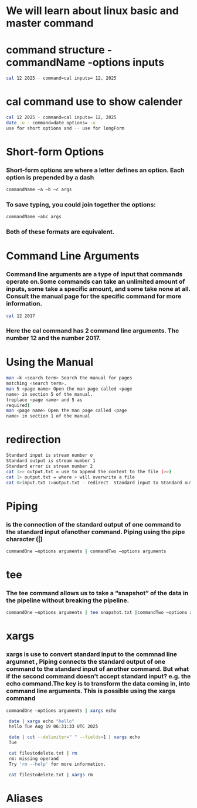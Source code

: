 # We will learn about linux basic and master command

# command structure - commandName -options inputs
```bash
cal 12 2025 - command=cal inputs= 12, 2025 
```
# cal command use to show calender 
```bash 
cal 12 2025 - command=cal inputs= 12, 2025 
date -u - command=date options= -u
use for short options and -- use for longForm
```
# Short-form Options
 
### Short-form options are where a letter defines an option. Each option is prepended by a dash 
```bash 
commandName –a –b –c args 
```
### To save typing, you could join together the options:
```bash 
commandName –abc args 
```
### Both of these formats are equivalent.

# Command Line Arguments
  
### Command line arguments are a type of input that commands operate on.Some commands can take an unlimited amount of inputs, some take a specific amount, and some take none at all. Consult the manual page for the specific command for more information.
```bash 
cal 12 2017 
```
### Here the cal command has 2 command line arguments. The number 12 and the number 2017.

#  Using the Manual
```bash
man –k <search term> Search the manual for pages 
matching <search term>.
man 5 <page name> Open the man page called <page 
name> in section 5 of the manual. 
(replace <page name> and 5 as 
required)
man <page name> Open the man page called <page 
name> in section 1 of the manual 
```
# redirection 
```bash 
Standard input is stream number o
Standard output is stream number 1
Standard error is stream number 2
cat 1>> output.txt = use to append the content to the file (>>)
cat 1> output.txt = where > will overwrite a file
cat 0>input.txt 1>output.txt - redirect  Standard input to Standard output
```

# Piping
 ### is the connection of the standard output of one command to the standard input ofanother command. Piping using the pipe character (|)
```bash
commandOne –options arguments | commandTwo –options arguments
``` 
#  tee
### The tee command allows us to take a “snapshot” of the data in the pipeline without breaking the pipeline.
```bash
commandOne –options arguments | tee snapshot.txt |commandTwo –options arguments
```
# xargs

### xargs is use to convert standard input to the commnad line argumnet , Piping connects the standard output of one command to the standard input of another command. But what if the second command doesn’t accept standard input? e.g. the echo command.The key is to transform the data coming in, into command line arguments. This is possible using the xargs command
```bash
commandOne –options arguments | xargs echo

 date | xargs echo "hello"
 hello Tue Aug 19 06:31:33 UTC 2025

 date | cut --delimiter=" " --fields=1 | xargs echo
 Tue

 cat filestodelete.txt | rm
 rm: missing operand
 Try 'rm --help' for more information.

 cat filestodelete.txt | xargs rm
```
# Aliases

## 

 





